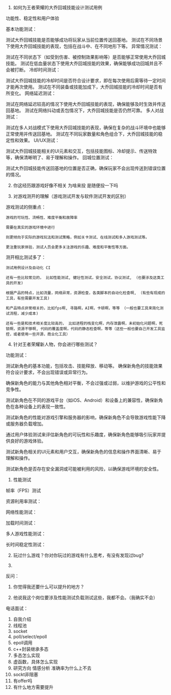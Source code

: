 1. 如何为王者荣耀的大乔回城技能设计测试用例

功能性、稳定性和用户体验


基本功能测试：

测试大乔回城技能是否能够成功将玩家从当前位置传送回基地。
测试在不同场景下使用大乔回城技能的表现，包括在战斗中、在不同地形下等。
异常情况测试：

测试在不同状态下（如受到伤害、被控制效果影响等）是否能够正常使用大乔回城技能。
测试在低血量状态下使用大乔回城技能的效果，确保能够成功回城并且不会被打断。
冷却时间测试：

测试大乔回城技能的冷却时间是否符合设计要求，即在每次使用后需等待一定时间才能再次使用。
测试在不同装备或技能加成下，大乔回城技能的冷却时间是否有所变化。
网络延迟测试：

测试在网络延迟较高的情况下使用大乔回城技能的表现，确保能够及时生效并传送回基地。
测试在网络抖动或丢包情况下，大乔回城技能是否仍然可靠。
多人对战测试：

测试在多人对战模式下使用大乔回城技能的表现，确保在复杂的战斗环境中也能够正常使用并传送回基地。
测试在不同玩家数量和角色组合下，大乔回城技能的稳定性和效果。
UI/UX测试：

测试大乔回城技能相关的UI元素和交互，包括技能图标、冷却提示、传送特效等，确保清晰明了、易于理解和操作。
回城位置测试：

测试大乔回城技能传送回基地的位置是否正确，确保玩家不会出现传送到错误位置的情况。

2. 你这经历跟游戏好像不相关 为啥来投 是随便投一下吗



3. 对游戏测开的理解（游戏测试开发与软件测试开发的区别）

游戏测试的侧重点：

    游戏的可玩性、流畅性、难度平衡和故障率

    需要在真实的游戏环境中进行

    则更倾向于实际的游戏玩法和测试策略，例如关卡测试、在线测试和多人游戏测试等。

    更注重玩家体验，测试人员会更多关注游戏的乐趣、难度和平衡性等方面。

测开相比测试多了：

    测试用例设计及自动化 CI 

    还有一些比较常见的， 比如性能测试, 健壮性测试，安全测试，协议测试, （也要涉及这类工具的开发)

    根据产品的特点，比如流量，网络异常，资源检查，各类脚本的自动化检查啊, （有些有现成的工具，有些需要开发工具)

    和产品特点非常相关的，比如fps啊, 寻路啊，AI啊，卡顿啊，等等 （一般也要工具来简化测试流程，减少成本)

    还有一些是和技术相关度比较高的， 比如进程的栈变化啊，内存泄露啊，未初始化问题啊，死锁啊，资源不够啊, 代码的覆盖度啊，代码的静态检查啊，等等（这些一般也要自己开发工具监控，或者使用一些开源，商业化工具）

4. 针对王者荣耀新人物，你会进行哪些测试？

功能测试：

测试新角色的基本功能，包括攻击、技能释放、移动等。
确保新角色的技能效果符合设计要求，不会出现错误或异常行为。

确保新角色的能力与其他角色相对平衡，不会过强或过弱，以维护游戏的公平性和竞争性。

测试新角色在不同的游戏平台（如iOS、Android）和设备上的兼容性，确保新角色在各种设备上的表现一致性。

测试新角色的性能对游戏引擎和服务器的影响，确保新角色不会导致游戏性能下降或服务器负载增加。

通过用户体验测试来评估新角色的可玩性和乐趣度，确保新角色能够吸引玩家并提供良好的游戏体验。

测试新角色相关的UI元素和用户交互，确保新角色的信息和操作界面清晰、易于理解和操作。

测试新角色是否存在安全漏洞或可能被利用的风险，以确保游戏环境的安全性。

1. 性能测试

帧率（FPS）测试

资源利用率测试：

网络性能测试：

加载时间测试：

多人游戏性能测试：

长时间稳定性测试：

2. 玩过什么游戏？你对你玩过的游戏有什么思考，有没有发现过bug?


   
3. 

反问：

1. 你觉得我还要什么可以提升的地方？

2. 他说我这个岗位要涉及性能测试负载测试这些，我都不会。（我确实不会）


电话面试：

1. 自我介绍
2. 线程池
3. socket
4. poll/select/epoll
5. epoll调用
6. c++封装继承多态
7. 多态怎么实现
8. 虚函数，具体怎么实现
9.  研究方向 情感分析 准确率为什么上不去
10. sockt非阻塞
11. 有offer吗
12. 有什么地方需要提升



